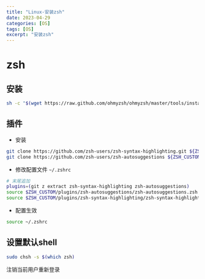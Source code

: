 ```yaml
---
title: "Linux-安装zsh"
date: 2023-04-29
categories: [OS]
tags: [OS]
excerpt: "安装zsh"
---
```


# zsh

## 安装

```sh
sh -c "$(wget https://raw.github.com/ohmyzsh/ohmyzsh/master/tools/install.sh -O -)"
```

## 插件

- 安装

```sh
git clone https://github.com/zsh-users/zsh-syntax-highlighting.git ${ZSH_CUSTOM:-~/.oh-my-zsh/custom}/plugins/zsh-syntax-highlighting
git clone https://github.com/zsh-users/zsh-autosuggestions ${ZSH_CUSTOM:-~/.oh-my-zsh/custom}/plugins/zsh-autosuggestions
```

- 修改配置文件 `~/.zshrc`

```sh
# 末尾追加
plugins=(git z extract zsh-syntax-highlighting zsh-autosuggestions)
source $ZSH_CUSTOM/plugins/zsh-autosuggestions/zsh-autosuggestions.zsh
source $ZSH_CUSTOM/plugins/zsh-syntax-highlighting/zsh-syntax-highlighting.zsh
```

- 配置生效

```sh
source ~/.zshrc
```

## 设置默认shell

```sh
sudo chsh -s $(which zsh)
```

注销当前用户重新登录
